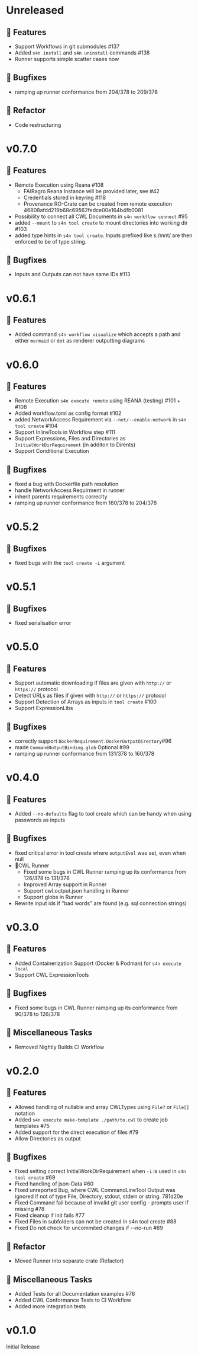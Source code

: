 # Unreleased
## 🚀 Features
- Support Workflows in git submodules #137
- Added `s4n install` and `s4n uninstall` commands #138
- Runner supports simple scatter cases now

## 🐛 Bugfixes
- ramping up runner conformance from 204/378 to 209/378

## 🚜 Refactor
- Code restructuring

# v0.7.0
## 🚀 Features
- Remote Execution using Reana #108 
    - FAIRagro Reana Instance will be provided later, see #42
    - Credentials stored in keyring #118
    - Provenance RO-Crate can be created from remote execution 46808afdd219b68c69562fedce00e164b4fb0081
- Possibility to connect all CWL Documents in `s4n workflow connect` #95
- added `--mount` to `s4n tool create` to mount directories into working dir #103
- added type hints in `s4n tool create`. Inputs prefixed like s:/mnt/ are then enforced to be of type string.

## 🐛 Bugfixes
- Inputs and Outputs can not have same IDs #113

# v0.6.1
## 🚀 Features
- Added command `s4n workflow visualize` which accepts a path and either `mermaid` or `dot` as renderer outputting diagrams

# v0.6.0
## 🚀 Features
- Remote Execution `s4n execute remote` using REANA (testing) #101 + #108
- Added workflow.toml as config format #102
- added NetworkAccess Requirement via `--net/--enable-network` in `s4n tool create` #104
- Support InlineTools in Workflow step #111
- Support Expressions, Files and Directories as `InitialWorkDirRequirement` (in additon to Dirents)
- Support Conditional Execution

## 🐛 Bugfixes
- fixed a bug with Dockerfile path resolution
- handle NetworkAccess Requirment in runner
- inherit parents requirements correclty
- ramping up runner conformance from 160/378 to 204/378

# v0.5.2
## 🐛 Bugfixes
- fixed bugs with the `tool create -i` argument

# v0.5.1
## 🐛 Bugfixes
- fixed serialisation error

# v0.5.0
## 🚀 Features
- Support automatic downloading if files are given with `http://` or `https://` protocol
- Detect URLs as files if given with `http://` or `https://` protocol
- Support Detection of Arrays as inputs in `tool create` #100
- Support ExpressionLibs

## 🐛 Bugfixes
- correctly support `DockerRequirement.DockerOutputDirectory`#96
- made `CommandOutputBinding.glob` Optional #99
- ramping up runner conformance from 131/378 to 160/378

# v0.4.0
## 🚀 Features
- Added `--no-defaults` flag to tool create which can be handy when using passwords as inputs

## 🐛 Bugfixes
- fixed critical error in tool create where `outputEval` was set, even when null
- 🏃CWL Runner
    - Fixed some bugs in CWL Runner ramping up its conformance from 126/378 to 131/378
    - Improved Array support in Runner
    - Support cwl.output.json handling in Runner
    - Support globs in Runner
- Rewrite input ids if "bad words" are found (e.g. sql connection strings)

# v0.3.0
## 🚀 Features
- Added Containerization Support (Docker & Podman) for `s4n execute local`
- Support CWL ExpressionTools

## 🐛 Bugfixes
- Fixed some bugs in CWL Runner ramping up its conformance from 90/378 to 126/378

## 👀 Miscellaneous Tasks
- Removed Nightly Builds CI Workflow

# v0.2.0
## 🚀 Features
- Allowed handling of nullable and array CWLTypes using `File?` or `File[]` notation
- Added `s4n execute make-template ./path/to.cwl` to create job templates #75
- Added support for the direct execution of files #79
- Allow Directories as output

## 🐛 Bugfixes
- Fixed setting correct InitialWorkDirRequirement when `-i` is used in `s4n tool create` #69
- Fixed handling of json-Data #60
- Fixed unreported Bug, where CWL CommandLineTool Output was ignored if not of type File, Directory, stdout, stderr or string. 781d20e
- Fixed Command fail because of invalid git user config - prompts user if missing #78
- Fixed cleanup if init fails #77
- Fixed Files in subfolders can not be created in s4n tool create #88
- Fixed Do not check for uncommited changes if --no-run #89

## 🚜 Refactor
- Moved Runner into separate crate (Refactor)

## 👀 Miscellaneous Tasks
- Added Tests for all Documentation examples #76
- Added CWL Conformance Tests to CI Workflow
- Added more integration tests

# v0.1.0
Initial Release

